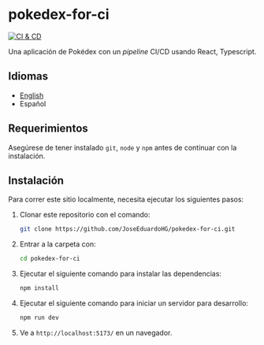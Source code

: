 # pokedex-for-ci

[![CI & CD](https://github.com/JoseEduardoHG/pokedex-for-ci/actions/workflows/deployment.yaml/badge.svg)](https://github.com/JoseEduardoHG/pokedex-for-ci/actions/workflows/deployment.yaml)

Una aplicación de Pokédex con un _pipeline_ CI/CD usando React, Typescript.

## Idiomas

- [English](../README.md)
- Español

## Requerimientos

Asegúrese de tener instalado `git`, `node` y `npm` antes de continuar con la instalación.

## Instalación

Para correr este sitio localmente, necesita ejecutar los siguientes pasos:

1. Clonar este repositorio con el comando:

   ```bash
   git clone https://github.com/JoseEduardoHG/pokedex-for-ci.git
   ```

2. Entrar a la carpeta con:

   ```bash
   cd pokedex-for-ci
   ```

3. Ejecutar el siguiente comando para instalar las dependencias:

   ```bash
   npm install
   ```

4. Ejecutar el siguiente comando para iniciar un servidor para desarrollo:

   ```bash
   npm run dev
   ```

5. Ve a `http://localhost:5173/` en un navegador.

